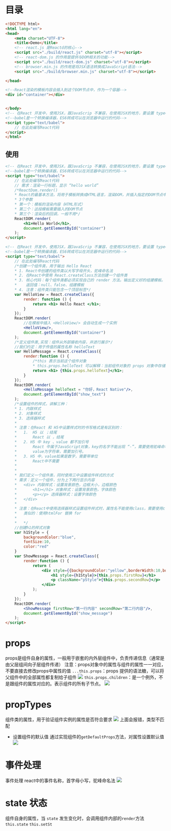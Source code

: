 # 目录
```html
<!DOCTYPE html>
<html lang="en">
<head>
    <meta charset="UTF-8">
    <title>Demo</title>
    <!-- react.js 是Reactd的核心-->
    <script src="./build/react.js" charset="utf-8"></script>
    <!-- react-dom.js 的作用是提供与DOM相关的功能-->
    <script src="./build/react-dom.js" charset="utf-8"></script>
    <!-- browser.min.js 的作用是将JSX语法转换成JavaScript语法-->
    <script src="./build/browser.min.js" charset="utf-8"></script>

</head>

<!--React渲染的模板内容会插入到这个DOM节点中，作为一个容器-->
<div id="container"></div>


</body>
<!-- 在React 开发中，使用JSX，跟JavaScrip 不兼容，在使用JSX的地方，要设置 type="text/babel"-->
<!--babel是一个转换编译器，ES6转成可以在浏览器中运行的代码-->
<script type="text/babel">
    // 在此处编写React代码
</script>
</html>
```
## 使用
```html
<!-- 在React 开发中，使用JSX，跟JavaScrip 不兼容，在使用JSX的地方，要设置 type="text/babel"-->
<!--babel是一个转换编译器，ES6转成可以在浏览器中运行的代码-->
<script type="text/babel">
    // 在此处编写React代码
    // 需求：渲染一行标题，显示 “hello world”
    /*ReactDom.render()
    * React的最基本方法，将用于模板转换成HTML语言，渲染DOM，并插入指定的DOM节点中
    * 3个参数
    * 第一个：模板的渲染内容（HTML形式）
    * 第二个：这段模板需要插入的DOM节点
    * 第三个：渲染后的回调，一般不用*/
    ReactDOM.render(
        <h1>Hello World</h1>,
        document.getElementById("container")
    );
</script>
```
```html
<!-- 在React 开发中，使用JSX，跟JavaScrip 不兼容，在使用JSX的地方，要设置 type="text/babel"-->
<!--babel是一个转换编译器，ES6转成可以在浏览器中运行的代码-->
<script type="text/babel">
    // 在此处编写React代码
    /*创建一个组件类，用于输出 Hello React
    * 1. React中创建的组件类以大写字母开头，驼峰命名法
    * 2. 在React中使用 React.createClass方法创建一个组件类
    * 3. 核心代码：每个组件类都必须实现自己的 render 方法。输出定义好的组建模板。
    *    返回值：null、false、组建模板
    * 4. 注意：组件类只能包含一个顶层标签*/
    var HelloView = React.createClass({
        render: function () {
            return <h1> Hello React </h1>;
        }
    });
    ReactDOM.render(
        //在模板中插入 <HelloView/> 会自动生成一个实例
        <HelloView/>,
        document.getElementById("container")
    );
    /*定义组件类,实现：组件从外部接收内容，并进行展示*/
    //我们约定：用于传值的属性名称 helloText
    var HelloMessage = React.createClass({
        render:function () {
            /*this 表示当前这个组件对象
            * this.props.helloText 可以解释：当前组件对象的 props 对象中存储的helloText属性中的值*/
            return <h1> {this.props.helloText}</h1>;
        }
    });
    ReactDOM.render(
        <HelloMessage helloText = "你好，React Native"/>,
        document.getElementById("show_text")
    );
    /*设置组件的样式，讲解三种：
    * 1. 内联样式
    * 2. 对象样式
    * 3. 选择器样式
    *
    * 注意：在React 和 H5中设置样式时的书写格式是有区别的：
    *   1.  H5 以 ；结尾
    *       React 以 ，结尾
    *   2. H5 中 key 、value 都不加引号
    *       React 中属于JavaScript对象，key的名字不能出现 “-”，需要使用驼峰命名法。如果
    *       value为字符串，需要加引号。
    *   3. H5 中，value如果是数字，需要带单位
    *       React中不需要
    *
    *
    * 我们定义一个组件类，同时使用三中设置组件样式的方式
    * 需求：定义一个组件，分为上下两行显示内容
    *   <div> 内联样式：设置背景颜色，边框大小，边框颜色
    *       <h1></h1> 对象样式：设置背景颜色，字体颜色
    *       <p></p> 选择器样式：设置字体颜色
    *   </div>
    *
    * 注意：在React中使用选择器样式设置组件样式时，属性名不能使用class，需要使用className替换
    *   类似的：使用htmlFor 替换 for
    *
    *   */
    //创建h1的样式对象
    var h1Style = {
        backgroundColor:"blue",
        fontSize:10,
        color:"red"
    }
    var ShowMessage = React.createClass({
        render:function () {
            return (
                <div style={{backgroundColor:"yellow",borderWidth:10,borderColor:"red",borderStyle:"solid"}}>
                    <h1 style={h1Style}>{this.props.firstRow}</h1>
                    <p className="pStyle">{this.props.secondRow}</p>
                </div>
            );
        }
    });
    ReactDOM.render(
        <ShowMessage firstRow="第一行内容" secondRow="第二行内容"/>,
        document.getElementById("show_message")
    );
</script>
```
# props
props是组件自身的属性，一般用于嵌套的内外层组件中，负责传递信息（通常是由父层组间向子层组件传递）
注意：props对象中的属性与组件的属性一一对应，不要直接去修改props中属性的值
`...this.props`：props 提供的语法糖，可以将父组件中的全部属性都复制给子组件
![](./_image/2018-01-06-12-39-04.jpg)
`this.props.children`：是一个例外，不是跟组件的属性对应的。表示组件的所有子节点。
![](./_image/2018-01-06-12-54-53.jpg)
# propTypes
组件类的属性，用于验证组件实例的属性是否符合要求
![](./_image/2018-01-06-13-00-53.jpg)
上面会报错，类型不匹配
- 设置组件的默认值
    通过实现组件的`getDefaultProps`方法，对属性设置默认值
![](./_image/2018-01-06-13-36-21.jpg)

# 事件处理
事件处理
react中的事件名称，首字母小写，驼峰命名法
![](./_image/2018-01-06-13-44-52.jpg)
# state 状态
组件自身的属性，当 `state` 发生变化时，会调用组件内部的`render`方法
`this.state`   `this.setSt`




